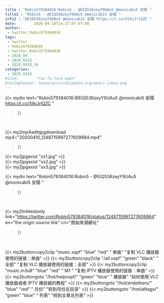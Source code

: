 ```yaml
---
title : "Robin579384016:Robin5 - @EIQ536zeyY9UAu5 @monicabi5 安陽 "
title2 : "Robin5 - @EIQ536zeyY9UAu5 @monicabi5 安陽 "
info2 : "@EIQ536zeyY9UAu5 @monicabi5 安陽 https://t.co/XlkiJrlQZC "
date:        2020-04-10T14:17:07-07:00
author:
 - twitter_Robin579384016
tags:
 - twitter
 - Robin579384016
 - twitter_Robin579384016
 - 2020_04
 - 2020_0410
 - 2020_0410_14
categories:
 - 2020_0410
#icon:        "fas fa-lock-open"
#resImgTeaser: teaserpics/wikipedia.org/emacs-jokes.png
---
```


{{< mydiv text="Robin579384016:@EIQ536zeyY9UAu5 @monicabi5 安陽 https://t.co/XlkiJrlQZC "
>}}
<br>


{{< my2mp4withjpgdownload mp4="20200410_1248715997277609984.mp4"
>}}

{{< my2jpgexist "xx1.jpg" >}}<br>
{{< my2jpgexist "xx2.jpg" >}}<br>
{{< my2jpgexist "xx3.jpg" >}}<br>



{{< mydiv text="Robin579384016:Robin5 - @EIQ536zeyY9UAu5 @monicabi5 安陽 "
>}}
<br>

{{< my2linktextonly link="https://twitter.com/Robin579384016/status/1248715997277609984"
en="the origin source link" cn="原始來源網址"
>}}


<br>

{{< my2buttoncopy2clip "music.xspf"        "blue"   "red"    " 单曲"  "复制 VLC 播放器使用的链接：单曲" >}} {{< my2buttoncopy2clip "/all.xspf"         "green"  "black"  " 全部"  "复制 VLC 播放器使用的链接：全部" >}} {{< my2buttoncopy2clip "music.m3u8"        "blue"   "red"    " M1 "    "复制 IPTV 播放器使用的链接：单曲" >}} {{< my2buttongoto      "/hot/helpxspf/"    "green"  "blue"   " 播放器" "如何使用 VLC 播放器或者 IPTV 播放器的教程" >}} {{< my2buttongoto      "/hot/endothers/"   "blue"   "red"    " 月份"   "转到月份总目录" >}} {{< my2buttongoto      "/hot/alltags/"     "green"  "blue"   " 列表"   "转到文章总列表" >}} 
